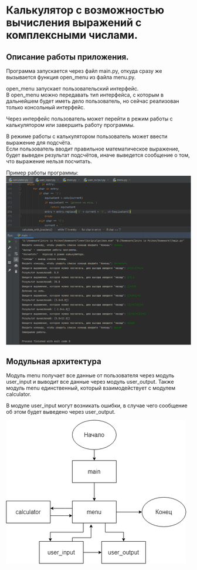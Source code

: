 # Калькулятор с возможностью вычисления выражений с комплексными числами.

## Описание работы приложения.

Программа запускается через файл main.py, откуда сразу же вызывается функция open&#95;menu из файла menu.py.

open&#95;menu запускает пользовательский интерфейс.  
В open&#95;menu можно передавать тип интерфейса, с которым в дальнейшем будет иметь дело пользователь,
но сейчас реализован только консольный интерфейс.

Через интерфейс пользователь может перейти в режим работы с калькулятором или завершить работу программы.

В режиме работы с калькулятором пользователь может ввести выражение для подсчёта.  
Если пользователь вводит правильное математическое выражение, будет выведен результат подсчётов, иначе выведется
сообщение о том, что выражение нельзя посчитать.

Пример работы программы:
![Картинка не загрузилась](./readme_assets/homework7_working.png)

## Модульная архитектура

Модуль menu получает все данные от пользователя через модуль user&#95;input и выводит все данные 
через модуль user&#95;output. Также модуль menu единственный, который взаимодействует с модулем calculator.

В модуле user&#95;input могут возникать ошибки, в случае чего сообщение об этом будет выведено через user&#95;output.

![Картинка не загрузилась](./readme_assets/homework7_scheme.png)
